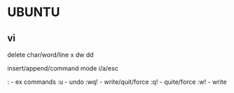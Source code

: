 UBUNTU
============

vi
----------------

delete char/word/line 
x dw dd

insert/append/command mode
i/a/esc

: - ex commands
:u - undo
:wq! - write/quit/force
:q! - quite/force
:w! - write
